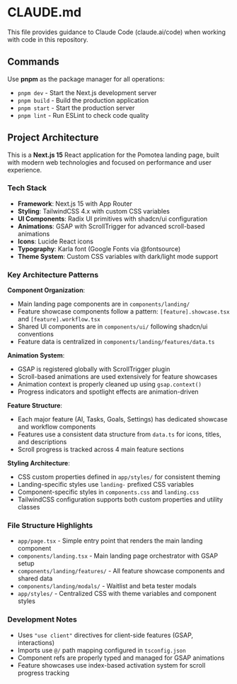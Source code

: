 # CLAUDE.md

This file provides guidance to Claude Code (claude.ai/code) when working with code in this repository.

## Commands

Use **pnpm** as the package manager for all operations:

- `pnpm dev` - Start the Next.js development server
- `pnpm build` - Build the production application
- `pnpm start` - Start the production server
- `pnpm lint` - Run ESLint to check code quality

## Project Architecture

This is a **Next.js 15** React application for the Pomotea landing page, built with modern web technologies and focused on performance and user experience.

### Tech Stack
- **Framework**: Next.js 15 with App Router
- **Styling**: TailwindCSS 4.x with custom CSS variables
- **UI Components**: Radix UI primitives with shadcn/ui configuration
- **Animations**: GSAP with ScrollTrigger for advanced scroll-based animations
- **Icons**: Lucide React icons
- **Typography**: Karla font (Google Fonts via @fontsource)
- **Theme System**: Custom CSS variables with dark/light mode support

### Key Architecture Patterns

**Component Organization**: 
- Main landing page components are in `components/landing/`
- Feature showcase components follow a pattern: `[feature].showcase.tsx` and `[feature].workflow.tsx`
- Shared UI components are in `components/ui/` following shadcn/ui conventions
- Feature data is centralized in `components/landing/features/data.ts`

**Animation System**:
- GSAP is registered globally with ScrollTrigger plugin
- Scroll-based animations are used extensively for feature showcases
- Animation context is properly cleaned up using `gsap.context()`
- Progress indicators and spotlight effects are animation-driven

**Feature Structure**:
- Each major feature (AI, Tasks, Goals, Settings) has dedicated showcase and workflow components
- Features use a consistent data structure from `data.ts` for icons, titles, and descriptions
- Scroll progress is tracked across 4 main feature sections

**Styling Architecture**:
- CSS custom properties defined in `app/styles/` for consistent theming
- Landing-specific styles use `landing-` prefixed CSS variables
- Component-specific styles in `components.css` and `landing.css`
- TailwindCSS configuration supports both custom properties and utility classes

### File Structure Highlights

- `app/page.tsx` - Simple entry point that renders the main landing component
- `components/landing.tsx` - Main landing page orchestrator with GSAP setup
- `components/landing/features/` - All feature showcase components and shared data
- `components/landing/modals/` - Waitlist and beta tester modals
- `app/styles/` - Centralized CSS with theme variables and component styles

### Development Notes

- Uses `"use client"` directives for client-side features (GSAP, interactions)
- Imports use `@/` path mapping configured in `tsconfig.json`
- Component refs are properly typed and managed for GSAP animations
- Feature showcases use index-based activation system for scroll progress tracking

